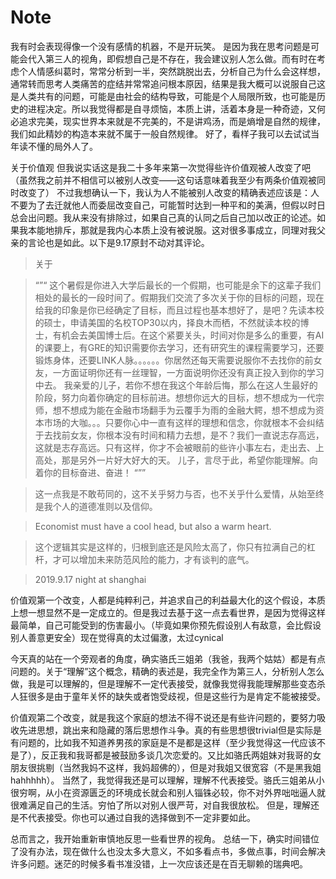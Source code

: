 # Note
我有时会表现得像一个没有感情的机器，不是开玩笑。
是因为我在思考问题是可能会代入第三人的视角，即假想自己是不存在，我会建议别人怎么做。而有时在考虑个人情感纠葛时，常常分析到一半，突然跳脱出去，分析自己为什么会这样想，通常转而思考人类痛苦的症结并常常追问根本原因，结果是我大概可以说服自己这是人类共有的问题，可能是由社会的结构导致，可能是个人局限所致，也可能是历史的进程决定。所以我觉得都是自寻烦恼，本质上讲，活着本身是一种奇迹，又何必追求完美，现实世界本来就是不完美的，不是讲鸡汤，而是熵增是自然的规律，我们如此精妙的构造本来就不属于一般自然规律。
好了，看样子我可以去试试当年读不懂的局外人了。

关于价值观
但我说实话这是我二十多年来第一次觉得些许价值观被人改变了吧（虽然我之前并不相信可以被别人改变——这句话意味着我至少有两条价值观被同时改变了）
不过我想确认一下，我认为人不能被别人改变的精确表述应该是：人不要为了去迁就他人而委屈改变自己，可能暂时达到一种平和的美满，但假以时日总会出问题。我从来没有排除过，如果自己真的认同之后自己加以改正的论述。如果我本能地排斥，那就是我内心本质上没有被说服。这对很多事成立，同理对我父亲的言论也是如此。以下是9.17原封不动对其评论。

>关于

>“”“
>这个暑假是你进入大学后最长的一个假期，也可能是余下的这辈子我们相处的最长的一段时间了。假期我们交流了多次关于你的目标的问题，现在给我的印象是你已经确定了目标，而且过程也基本想好了，是吧？先读本校的硕士，申请美国的名校TOP30以内，择良木而栖，不然就读本校的博士，有机会去美国博士后。在这个紧要关头，时间对你是多么的重要，有AI的课要上，有GRE的知识需要你去学习，还有研究生的课程需要学习，还要锻炼身体，还要LINK人脉。。。。。。你居然还每天需要说服你不去找你的前女友，一方面证明你还有一丝理智，一方面说明你还没有真正投入到你的学习中去。
我亲爱的儿子，若你不想在我这个年龄后悔，那么在这人生最好的阶段，努力向着你确定的目标前进。想想你远大的目标，想不想成为一代宗师，想不想成为能在金融市场翻手为云覆手为雨的金融大鳄，想不想成为资本市场的大咖。。。只要你心中一直有这样的理想和信念，你就根本不会纠结于去找前女友，你根本没有时间和精力去想，是不？我们一直说志存高远，这就是志存高远。只有这样，你才不会被眼前的些许小事左右，走出去、上高处，那是另外一片好大好大的天。
儿子，言尽于此，希望你能理解。向着你的目标奋进、奋进！
>“””

>这一点我是不敢苟同的，这不关乎努力与否，也不关乎什么爱情，从始至终是我个人的道德准则以及信仰。

>Economist must have a cool head, but also a warm heart.

>这个逻辑其实是这样的，归根到底还是风险太高了，你只有拉满自己的杠杆，才可以增加未来防范风险的能力，才有谈判的底气。

>2019.9.17 night at shanghai 




价值观第一个改变，人都是纯粹利己，并追求自己的利益最大化的这个假设，本质上想一想显然不是一定成立的。但是我过去基于这一点去看世界，是因为觉得这样最简单，自己可能受到的伤害最小。（毕竟如果你预先假设别人有敌意，会比假设别人善意更安全）现在觉得真的太过偏激，太过cynical 

今天真的站在一个旁观者的角度，确实骆氏三姐弟（我爸，我两个姑姑）都是有点问题的。关于“理解”这个概念，精确的表述是，我完全作为第三人，分析别人怎么做，我是可以理解的，但是理解不一定代表接受，就像我觉得我能理解那些变态杀人狂很多是由于童年关怀的缺失或者饱受歧视，但是这些行为是肯定不能被接受。

价值观第二个改变，就是我这个家庭的想法不得不说还是有些许问题的，要努力吸收先进思想，跳出来和隐藏的落后思想作斗争。真的有些思想很trivial但是实际是有问题的，比如我不知道养男孩的家庭是不是都是这样（至少我觉得这一代应该不是了），反正我和我哥都是被鼓励多谈几次恋爱的。又比如骆氏两姐妹对我哥的女朋友很挑剔（当然我妈不这样，我妈超佛的），但是对我姐又很宽容（不是黑我姐hahhhhh）。
当然了，我觉得我还是可以理解，理解不代表接受。骆氏三姐弟从小很穷啊，从小在资源匮乏的环境成长就会和别人锱铢必较，你不对外界咄咄逼人就很难满足自己的生活。穷怕了所以对别人很严苛，对自我很放松。
但是，理解还是不代表接受。你也可以通过自我的选择做到不一定非要如此。

总而言之，我开始重新审慎地反思一些看世界的视角。
总结一下，确实时间错位了没有办法，现在做什么也没太多大意义，不如多看点书，多做点事，时间会解决许多问题。迷茫的时候多看书准没错，上一次应该还是在百无聊赖的瑞典吧。
